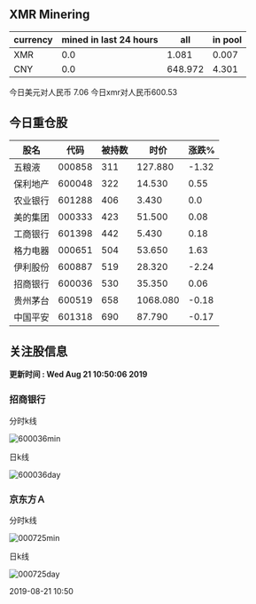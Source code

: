 ## XMR Minering

|currency|mined in last 24 hours|all|in pool|
|---|---|---|---|
|XMR|0.0|1.081|0.007|
|CNY|0.0|648.972|4.301|

今日美元对人民币 7.06	今日xmr对人民币600.53


## 今日重仓股 

|股名|代码|被持数|时价|涨跌%|
|---|---|---|---|---|
|五粮液|000858|311|127.880|-1.32|
|保利地产|600048|322|14.530|0.55|
|农业银行|601288|406|3.430|0.0|
|美的集团|000333|423|51.500|0.08|
|工商银行|601398|442|5.430|0.18|
|格力电器|000651|504|53.650|1.63|
|伊利股份|600887|519|28.320|-2.24|
|招商银行|600036|530|35.350|0.06|
|贵州茅台|600519|658|1068.080|-0.18|
|中国平安|601318|690|87.790|-0.17|

## 关注股信息
**更新时间 : Wed Aug 21 10:50:06 2019**
### 招商银行 
分时k线

![600036min](http://image.sinajs.cn/newchart/min/n/sh600036.gif)

日k线

![600036day](http://image.sinajs.cn/newchart/daily/n/sh600036.gif)

### 京东方Ａ 
分时k线

![000725min](http://image.sinajs.cn/newchart/min/n/sz000725.gif)

日k线

![000725day](http://image.sinajs.cn/newchart/daily/n/sz000725.gif)

2019-08-21 10:50
